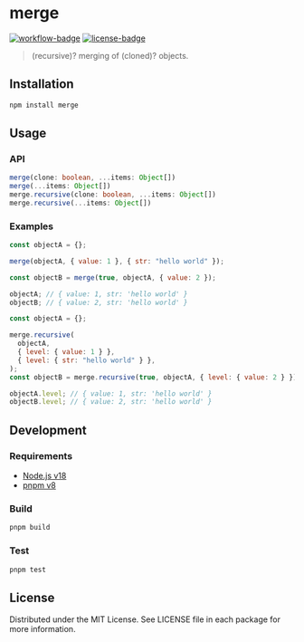 # merge

[![workflow-badge]](https://github.com/swordev/merge/actions/workflows/ci.yaml) [![license-badge]](https://github.com/swordev/merge#license)

[workflow-badge]: https://img.shields.io/github/actions/workflow/status/swordev/merge/ci.yaml?branch=main
[license-badge]: https://img.shields.io/github/license/swordev/merge

> (recursive)? merging of (cloned)? objects.

## Installation

```sh
npm install merge
```

## Usage

### API

```ts
merge(clone: boolean, ...items: Object[])
merge(...items: Object[])
merge.recursive(clone: boolean, ...items: Object[])
merge.recursive(...items: Object[])
```

### Examples

```js
const objectA = {};

merge(objectA, { value: 1 }, { str: "hello world" });

const objectB = merge(true, objectA, { value: 2 });

objectA; // { value: 1, str: 'hello world' }
objectB; // { value: 2, str: 'hello world' }
```

```js
const objectA = {};

merge.recursive(
  objectA,
  { level: { value: 1 } },
  { level: { str: "hello world" } },
);
const objectB = merge.recursive(true, objectA, { level: { value: 2 } });

objectA.level; // { value: 1, str: 'hello world' }
objectB.level; // { value: 2, str: 'hello world' }
```

## Development

### Requirements

- [Node.js v18](https://nodejs.org)
- [pnpm v8](https://pnpm.io)

### Build

```sh
pnpm build
```

### Test

```sh
pnpm test
```

## License

Distributed under the MIT License. See LICENSE file in each package for more information.

